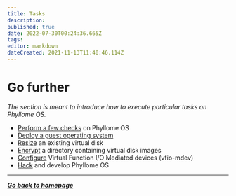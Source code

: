 ```yaml
---
title: Tasks
description: 
published: true
date: 2022-07-30T00:24:36.665Z
tags: 
editor: markdown
dateCreated: 2021-11-13T11:40:46.114Z
---
```


# Go further

*The section is meant to introduce how to execute particular tasks on Phyllome OS.*

* [Perform a few checks](/gofurther/checks) on Phyllome OS
* [Deploy a guest operating system](/gofurther/)
* [Resize](/gofurther/resize) an existing virtual disk
* [Encrypt](/gofurther/encrypt) a directory containing virtual disk images
* [Configure](/gofurther/vfio-mdev) Virtual Function I/O Mediated devices (vfio-mdev)
* [Hack](/gofurther/hack) and develop Phyllome OS

---

*[**Go back to homepage**](/)*